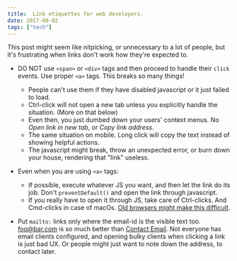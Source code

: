 ```yaml
---
title:  Link etiquettes for web developers.
date: 2017-08-02
tags: ["tech"]
---
```


This post might seem like nitpicking, or unnecessary to a lot of people, but it's frustrating when links don't work how they're expected to.

- DO NOT use `<span>` or `<div>` tags and then proceed to handle their `click` events. Use proper `<a>` tags. This breaks so many things!
  - People can't use them if they have disabled javascript or it just failed to load.
  - Ctrl-click will not open a new tab unless you explicitly handle the situation. (More on that below)
  - Even then, you just dumbed down your users' context menus. No *Open link in new tab*, or *Copy link address*.
  - The same situation on mobile. Long click will copy the text instead of showing helpful actions.
  - The javascript might break, throw an unexpected error, or burn down your house, rendering that "link" useless.

- Even when you are using `<a>` tags:
  - If possible, execute whatever JS you want, and then let the link do its job. Don't `preventDefault()` and open the link through javascript.
  - If you really have to open it through JS, take care of Ctrl-clicks. And Cmd-clicks in case of macOs. [Old browsers might make this difficult][key-madness].

- Put `mailto:` links only where the email-id is the visible text too. [foo@bar.com][email-good] is so much better than [Contact Email][email-bad]. Not everyone has email clients configured, and opening bulky clients when clicking a link is just bad UX. Or people might just want to note down the address, to contact later.

[key-madness]: http://unixpapa.com/js/key.html
[email-good]: mailto:foo@bar.com
[email-bad]: mailto:foo@bar.com
<!--more-->